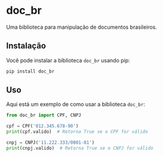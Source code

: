 # doc_br

Uma biblioteca para manipulação de documentos brasileiros.

## Instalação

Você pode instalar a biblioteca `doc_br` usando pip:

```bash
pip install doc_br
```


## Uso

Aqui está um exemplo de como usar a biblioteca `doc_br`:

```python
from doc_br import CPF, CNPJ

cpf = CPF('012.345.678-90')
print(cpf.valido)  # Retorna True se o CPF for válido

cnpj = CNPJ('11.222.333/0001-81')
print(cnpj.valido)  # Retorna True se o CNPJ for válido
